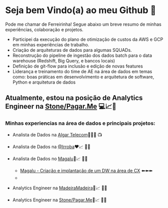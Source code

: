 # Seja bem Vindo(a) ao meu Github 🤪
Pode me chamar de Ferreirinha! Segue abaixo um breve resumo de minhas experiências, colaboração e projetos. 

* Participei da execução do plano de otimização de custos da AWS e GCP em minhas experiências de trabalho.
* Criação de arquiteturas de dados para algumas SQUADs.
* Reconstrução do pipeline de ingestão dos dados batch para o data warehouse (Redshift, Big Query, e bancos locais)
* Definição de git-flow para inclusão e edição de novas features
* Liderança e treinamento do time de AE na área de dados em temas como: boas práticas em desenvolvimento e arquitetura de software, Python e arquitetura de dados

## Atualmente, estou na posição de Analytics Engineer na [Stone/Pagar.Me](https://www.stone.com.br/) 💻📈🎲
### Minhas experiencias na área de dados e principais projetos:
* Analista de Dados na [Algar Telecom](https://algartelecom.com.br/)💚📞🌐 📺

* Analista de Dados na [@Irroba](https://www.irroba.com.br/)❤️📈 👨‍💻

* Analista de Dados no [Magalu](https://www.magazineluiza.com.br/)💙📈 👨‍💻
  * [Magalu - Criação e implantação de um DW na área de CX](https://github.com/fsfer01/dw_cx_magalu) ⬅️⬅️⬅️
  * 

* Analytics Engineer na [MadeiraMadeira](https://www.madeiramadeira.com.br/)🧡📈 👨‍💻

* Analytics Engineer na [Stone/Pagar.Me](https://www.stone.com.br/)💚📈 👨‍💻
